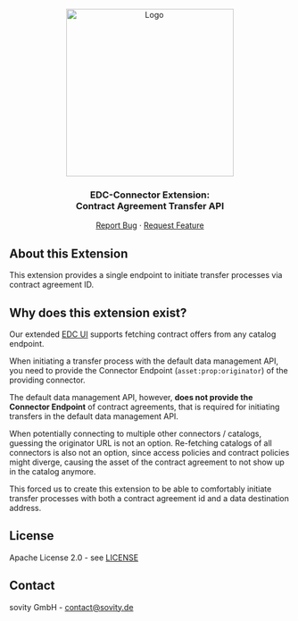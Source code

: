 <!-- PROJECT LOGO -->
<br />
<div align="center">
  <a href="https://github.com/sovity/edc-extensions">
    <img src="https://raw.githubusercontent.com/sovity/edc-ui/main/src/assets/images/sovity_logo.svg" alt="Logo" width="300">
  </a>

<h3 align="center">EDC-Connector Extension:<br />Contract Agreement Transfer API</h3>

  <p align="center">
    <a href="https://github.com/sovity/edc-extensions/issues">Report Bug</a>
    ·
    <a href="https://github.com/sovity/edc-extensions/issues">Request Feature</a>
  </p>
</div>

## About this Extension

This extension provides a single endpoint to initiate transfer processes via contract agreement ID.

## Why does this extension exist?

Our extended [EDC UI](https://github.com/sovity/EDC-UI) supports fetching contract offers from any catalog endpoint.

When initiating a transfer process with the default data management API, you need to provide the Connector
Endpoint (`asset:prop:originator`) of the providing connector.

The default data management API, however, __does not provide the Connector Endpoint__ of contract agreements, that is
required for initiating transfers in the default data management API.

When potentially connecting to multiple other connectors / catalogs, guessing the originator URL is not an
option. Re-fetching catalogs of all connectors is also not an option, since access policies and contract policies might
diverge, causing the asset of the contract agreement to not show up in the catalog anymore.

This forced us to create this extension to be able to comfortably initiate transfer processes with both a contract
agreement id and a data destination address.

## License

Apache License 2.0 - see [LICENSE](../../LICENSE)

## Contact

sovity GmbH - contact@sovity.de

